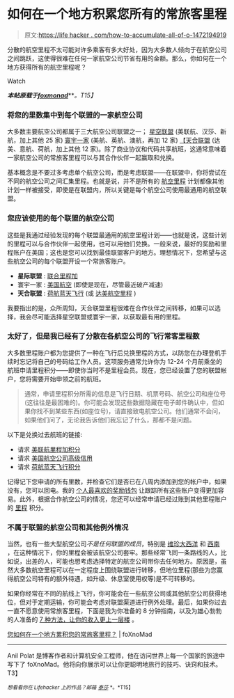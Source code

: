 # 如何在一个地方积累您所有的常旅客里程

> 原文:[https://life hacker . com/how-to-accumulate-all-of-o-1472194919](https://lifehacker.com/how-to-accumulate-all-of-your-frequent-flyer-miles-in-o-1472194919)

分散的航空里程不太可能对许多乘客有多大好处，因为大多数人倾向于在航空公司之间跳跃，这使得很难在任何一家航空公司节省有用的金额。那么，你如何在一个地方获得所有的航空里程呢？

Watch

***本帖原载于***[***foxmonad***](http://foxnomad.com/2011/12/20/how-do-you-accumulate-all-of-your-frequent-flyer-miles-in-one-place/)***。*T15】**

### **将您的里数集中到每个联盟的一家航空公司**

大多数主要航空公司都属于三大航空公司联盟之一； [星空联盟](http://www.staralliance.com/en/about/member_airlines/) (美联航、汉莎、新航，加上其他 25 家) [寰宇一家](http://www.oneworld.com/member-airlines/) (美航、英航、澳航，再加 12 家) [【天合联盟](http://www.delta.com/planning_reservations/plan_flight/flight_partners/skyteam_alliance/index.jsp) (达美、意航、荷航，加上其他 12 家)。除了商业协议和代码共享航班，这通常意味着一家航空公司的常旅客里程可以与其合作伙伴一起赢取和兑换。

基本概念是不要过多考虑单个航空公司，而是考虑联盟——在联盟中，你将尝试在不同的航空公司之间汇集里程。也就是说，并不是所有的 [航空里程](https://lifehacker.com/ten-ways-to-earn-frequent-flyer-miles-without-boarding-1441943137) 计划都像其他计划一样被接受，即使是在联盟内，所以关键是每个航空公司使用最通用的航空联盟。

### **您应该使用的每个联盟的航空公司**

这些是我通过经验发现的每个联盟最通用的航空里程计划——也就是说，这些计划的里程可以与合作伙伴一起使用，也可以用他们兑换。一般来说，最好的奖励和里程账户在美国；这也是您可以找到最佳联盟客户的地方。理想情况下，您希望与这些航空公司的每个联盟开设一个常旅客账户。

*   **星际联盟** : [联合里程加](http://www.united.com/page/middlepage/0,6998,1136,00.html?jumpLink=%2Fmileageplus)
*   寰宇一家 : [美国航空](http://www.aa.com/AAdvantage/aadvantageHomeAccess.do?anchorLocation=DirectURL&title=aadvantage) (即使是现在，尽管最近破产减速)
*   **天合联盟** : [荷航蓝天飞行](http://www.klm.com/travel/us_en/flying_blue/index.htm) (或 [达美航空里程](http://www.delta.com/skymiles/index.jsp) )

我要指出的是，众所周知，天合联盟里程很难在合作伙伴之间转移，如果可以选择，我会尽可能选择星空联盟或寰宇一家，以获取最有用的里程。

### 太好了，但是我已经有了分散在各航空公司的飞行常客里程数

大多数里程账户都为您提供了一种在飞行后兑换里程的方式，以防您在办理登机手续时忘记将自己的号码给工作人员。这项服务通常允许你为 12-24 个月前乘坐的航班申请里程积分——即使你当时不是里程会员。现在，您已经设置了您的联盟帐户，您将需要开始申领之前的航班。

> 通常，申请里程积分所需的信息是飞行日期、机票号码、航空公司和座位号(这往往是最困难的)。你可能会发现这些数据隐藏在电子邮件确认中，但如果你找不到某些东西(如座位号)，请直接致电航空公司。他们通常不会问，如果他们问了，无论我告诉他们我忘记了什么，那都不是问题。

以下是兑换过去航班的链接:

*   请求 [美联航里程加积分](http://www.united.com/page/middlepage/0,6823,3175,00.html?navSource=MPFooter&linkTitle=c2.2)
*   请求 [美国航空公司高级信用](https://www.aa.com/AAdvantage/requestMileageCreditAccess.do?v_locale=en_US&v_mobileUAFlag=AA)
*   请求 [荷航蓝天飞行积分](http://www.klm.com/travel/nl_en/flying_blue/claim_missing_miles/all_about_claiming_missing_miles/index.htm)

记得记下您申请的所有里数，并检查它们是否已在八周内添加到您的帐户中，如果没有，您可以回电。我的 [个人最喜欢的奖励钱包](http://foxnomad.com/2010/02/16/use-award-wallet-to-keep-track-of-all-your-frequent-flyer-miles/) 让跟踪所有这些账户变得更加容易。此外，根据合作航空公司的情况，您还可以经常申请已经过账到其他里程账户的 [里程](https://lifehacker.com/eight-best-frequent-flyer-programs-5783349) 积分。

### **不属于联盟的航空公司和其他例外情况**

当然，也有一些大型航空公司*不是任何联盟的成员*，特别是 [维珍大西洋](http://www.virgin-atlantic.com/en/us/frequentflyer/earnmiles/index.jsp) 和 [西南](http://www.southwest.com/rapidrewards) ，在这种情况下，你的里程会被该航空公司套牢。那些经常飞同一条路线的人，比如说，出差的人，可能也想考虑选择特定的航空公司带你去任何地方。原因是，虽然大多数航空里程可以在一定程度上围绕联盟进行转移，但地位里程(那些为您赢得航空公司特有的额外待遇，如升级、休息室使用权等)是不可转移的。

如果你经常在不同的航线上飞行，你可能会在一些航空公司或其他航空公司获得地位，但对于定期运输，你可能会考虑对联盟渠道进行例外处理。最后，如果你过去一直不愿意使用常旅客里程，下面是我为你准备的 8 分钟指南，以及为雄心勃勃的人准备的 [7 种方法，让你的收入更上一层楼](http://foxnomad.com/2010/07/06/7-ways-to-bump-your-frequent-flyer-earning-up-a-notch/) 。

[您如何在一个地方累积您的常旅客里程？](http://foxnomad.com/2011/12/20/how-do-you-accumulate-all-of-your-frequent-flyer-miles-in-one-place/) | foXnoMad

* * *

Anil Polat 是博客作者和计算机安全工程师，他在访问世界上每一个国家的旅途中写下了 foXnoMad。他将向你展示可以让你更聪明地旅行的技巧、诀窍和技术。T3】

<small>*想看看你在 Lifehacker 上的作品？邮箱*</small> [<small>*泰莎*</small>](https://mail.google.com/mail/?view=cm&fs=1&tf=1&to=tessa@lifehacker.com) <small>*。*T15】</small>